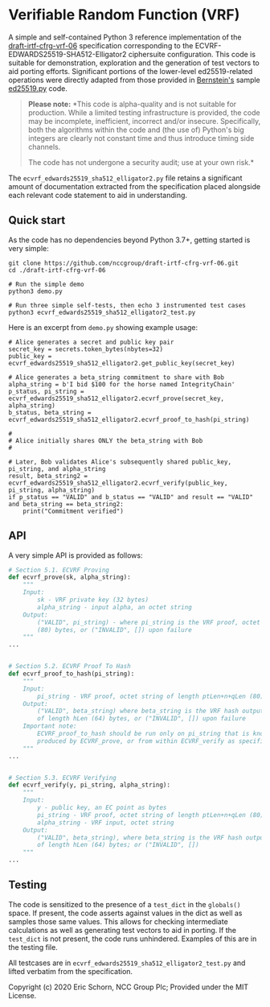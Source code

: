 # Verifiable Random Function (VRF)

A simple and self-contained Python 3 reference implementation of the
[draft-irtf-cfrg-vrf-06](https://tools.ietf.org/html/draft-irtf-cfrg-vrf-06)
specification corresponding to the ECVRF-EDWARDS25519-SHA512-Elligator2 
ciphersuite configuration. This code is suitable for demonstration, 
exploration and the generation of test vectors to aid porting efforts.
Significant portions of the lower-level ed25519-related operations 
were directly adapted from those provided in [Bernstein's](https://ed25519.cr.yp.to/) 
sample [ed25519.py](https://ed25519.cr.yp.to/python/ed25519.py) code.

> **Please note:** *This code is alpha-quality and is not suitable for 
> production. While a limited testing infrastructure is provided, the 
> code may be incomplete, inefficient, incorrect and/or insecure. 
> Specifically, both the algorithms within the code and (the use of) 
> Python's big integers are clearly not constant time and thus 
> introduce timing side channels.
>
> The code has not undergone a security audit; use at your own risk.*

The `ecvrf_edwards25519_sha512_elligator2.py` file retains a
significant amount of documentation extracted from the specification
placed alongside each relevant code statement to aid in understanding.


## Quick start

As the code has no dependencies beyond Python 3.7+, getting started is 
very simple:

    git clone https://github.com/nccgroup/draft-irtf-cfrg-vrf-06.git
    cd ./draft-irtf-cfrg-vrf-06
    
    # Run the simple demo
    python3 demo.py
    
    # Run three simple self-tests, then echo 3 instrumented test cases
    python3 ecvrf_edwards25519_sha512_elligator2_test.py
    
Here is an excerpt from `demo.py` showing example usage:

    # Alice generates a secret and public key pair
    secret_key = secrets.token_bytes(nbytes=32)
    public_key = ecvrf_edwards25519_sha512_elligator2.get_public_key(secret_key)

    # Alice generates a beta_string commitment to share with Bob
    alpha_string = b'I bid $100 for the horse named IntegrityChain'
    p_status, pi_string = ecvrf_edwards25519_sha512_elligator2.ecvrf_prove(secret_key, alpha_string)
    b_status, beta_string = ecvrf_edwards25519_sha512_elligator2.ecvrf_proof_to_hash(pi_string)

    #
    # Alice initially shares ONLY the beta_string with Bob
    #

    # Later, Bob validates Alice's subsequently shared public_key, pi_string, and alpha_string
    result, beta_string2 = ecvrf_edwards25519_sha512_elligator2.ecvrf_verify(public_key, pi_string, alpha_string)
    if p_status == "VALID" and b_status == "VALID" and result == "VALID" and beta_string == beta_string2:
        print("Commitment verified")


## API

A very simple API is provided as follows:

~~~python
# Section 5.1. ECVRF Proving
def ecvrf_prove(sk, alpha_string):
    """
    Input:
        sk - VRF private key (32 bytes)
        alpha_string - input alpha, an octet string
    Output:
        ("VALID", pi_string) - where pi_string is the VRF proof, octet string of length ptLen+n+qLen
        (80) bytes, or ("INVALID", []) upon failure
    """
...


# Section 5.2. ECVRF Proof To Hash
def ecvrf_proof_to_hash(pi_string):
    """
    Input:
        pi_string - VRF proof, octet string of length ptLen+n+qLen (80) bytes
    Output:
        ("VALID", beta_string) where beta_string is the VRF hash output, octet string
        of length hLen (64) bytes, or ("INVALID", []) upon failure
    Important note:
        ECVRF_proof_to_hash should be run only on pi_string that is known to have been
        produced by ECVRF_prove, or from within ECVRF_verify as specified in Section 5.3.
    """
...


# Section 5.3. ECVRF Verifying
def ecvrf_verify(y, pi_string, alpha_string):
    """
    Input:
        y - public key, an EC point as bytes
        pi_string - VRF proof, octet string of length ptLen+n+qLen (80) bytes
        alpha_string - VRF input, octet string
    Output:
        ("VALID", beta_string), where beta_string is the VRF hash output, octet string
        of length hLen (64) bytes; or ("INVALID", [])
    """
...
~~~


## Testing

The code is sensitized to the presence of a `test_dict` in the `globals()` space.
If present, the code asserts against values in the dict as well as samples those
same values. This allows for checking intermediate calculations as well as generating
test vectors to aid in porting. If the `test_dict` is not present, the code runs
unhindered. Examples of this are in the testing file.

All testcases are in `ecvrf_edwards25519_sha512_elligator2_test.py` and lifted
verbatim from the specification.

Copyright (c) 2020 Eric Schorn, NCC Group Plc; Provided under the MIT License.
